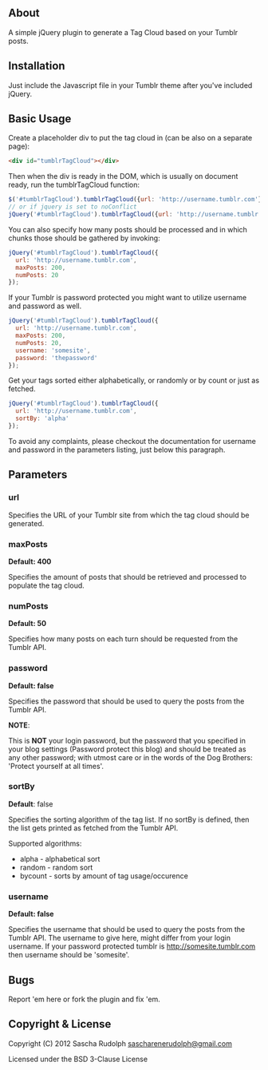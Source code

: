 ## About ##

A simple jQuery plugin to generate a Tag Cloud based on your Tumblr posts.

## Installation ##

Just include the Javascript file in your Tumblr theme after you've included jQuery.

## Basic Usage ##

Create a placeholder div to put the tag cloud in (can be also on a separate page):

```html
<div id="tumblrTagCloud"></div>
```

Then when the div is ready in the DOM, which is usually on document ready, run the tumblrTagCloud function:

```js
$('#tumblrTagCloud').tumblrTagCloud({url: 'http://username.tumblr.com'});
// or if jquery is set to noConflict
jQuery('#tumblrTagCloud').tumblrTagCloud({url: 'http://username.tumblr.com'});
```

You can also specify how many posts should be processed and in which chunks those should be gathered by invoking:

```js
jQuery('#tumblrTagCloud').tumblrTagCloud({
  url: 'http://username.tumblr.com',
  maxPosts: 200,
  numPosts: 20
});
```

If your Tumblr is password protected you might want to utilize username and password as well.

```js
jQuery('#tumblrTagCloud').tumblrTagCloud({
  url: 'http://username.tumblr.com',
  maxPosts: 200,
  numPosts: 20,
  username: 'somesite',
  password: 'thepassword'
});
```

Get your tags sorted either alphabetically, or randomly or by count or just as fetched.

```js
jQuery('#tumblrTagCloud').tumblrTagCloud({
  url: 'http://username.tumblr.com',
  sortBy: 'alpha'
});
```

To avoid any complaints, please checkout the documentation for username and password in the parameters
listing, just below this paragraph.

## Parameters ##

### url ###

Specifies the URL of your Tumblr site from which the tag cloud should be generated.

### maxPosts ###

__Default: 400__

Specifies the amount of posts that should be retrieved and processed to populate the tag cloud.

### numPosts ###

__Default: 50__

Specifies how many posts on each turn should be requested from the Tumblr API.

### password ###

__Default: false__

Specifies the password that should be used to query the posts from the Tumblr API.

__NOTE__:

This is __NOT__ your login password, but the password that you specified in your blog settings
(Password protect this blog) and should be treated as any other password; with utmost care or
in the words of the Dog Brothers: 'Protect yourself at all times'.

### sortBy ###

__Default__: false

Specifies the sorting algorithm of the tag list. If no sortBy is defined, then the list
gets printed as fetched from the Tumblr API. 

Supported algorithms:

* alpha - alphabetical sort
* random - random sort
* bycount - sorts by amount of tag usage/occurence

### username ###

__Default: false__

Specifies the username that should be used to query the posts from the Tumblr API. The username
to give here, might differ from your login username. If your password protected tumblr
is http://somesite.tumblr.com then username should be 'somesite'.

## Bugs ##

Report 'em here or fork the plugin and fix 'em.

## Copyright & License ##

Copyright (C) 2012 Sascha Rudolph <sascharenerudolph@gmail.com>

Licensed under the BSD 3-Clause License

